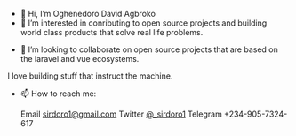 - 👋 Hi, I’m Oghenedoro David Agbroko
- 👀 I’m interested in conributing to open source projects and building world class products that solve real life problems.
<!-- 🌱 I’m currently learning product management. -->
- 💞️ I’m looking to collaborate on open source projects that are based on the laravel and vue ecosystems. 

I love building stuff that instruct the machine. 


- 📫 How to reach me:  
  
  Email sirdoro1@gmail.com
  Twitter <a href="https://twitter.com/_sirdoro1">@_sirdoro1</a>
  Telegram +234-905-7324-617
  

<!---
sirdoro1/sirdoro1 is a ✨ special ✨ repository because its `README.md` (this file) appears on your GitHub profile.
You can click the Preview link to take a look at your changes.
--->

